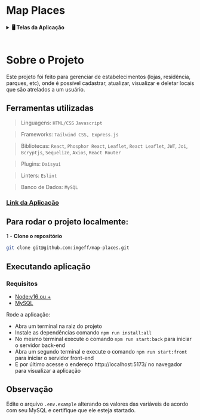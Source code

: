 # Map Places

<details>
  <summary><strong>🖥️ Telas da Aplicação</strong></summary><br />

  <h3>Tela de Login</h3><br />

  ![Tela de Login](assets/Screen-Login.png)

  <h3>Tela de Gerenciamento do mapa</h3><br />

  ![Tela de Gerenciamento do mapa](assets/Screen-Map.png)

</details>
<br />

# Sobre o Projeto
Este projeto foi feito para gerenciar de estabelecimentos (lojas, residência, parques, etc), 
onde é possível cadastrar, atualizar, visualizar e deletar locais que são atrelados a um usuário.

## Ferramentas utilizadas

> Linguagens: `HTML/CSS` `Javascript`

> Frameworks: `Tailwind CSS, Express.js`

> Bibliotecas: `React`, `Phosphor React`, `Leaflet`, `React Leaflet`, `JWT`, `Joi`, `Bcryptjs`, `Sequelize`, `Axios`, `React Router`

> Plugins: `Daisyui`

> Linters: `Eslint`

> Banco de Dados: `MySQL`

### [Link da Aplicação](https://map-places.vercel.app/)

## Para rodar o projeto localmente:

1 - **Clone o repositório**
```bash
git clone git@github.com:imgeff/map-places.git
```

## Executando aplicação
### Requisitos
- [Node:v16 ou +](https://nodejs.org/en/download/)
- [MySQL](https://www.devmedia.com.br/instalando-e-configurando-a-nova-versao-do-mysql/25813)

Rode a aplicação:

 - Abra um terminal na raiz do projeto
 - Instale as dependências comando `npm run install:all`
 - No mesmo terminal execute o comando `npm run start:back` para iniciar o servidor back-end
 - Abra um segundo terminal e execute o comando `npm run start:front` para iniciar o servidor front-end
 - E por último acesse o endereço http://localhost:5173/ no navegador para visualizar a aplicação

## Observação
Edite o arquivo `.env.example` alterando os valores das variáveis de acordo com seu MySQL e 
certifique que ele esteja startado.
